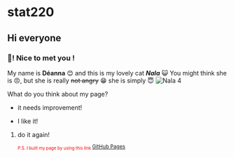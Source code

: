 # stat220
## Hi everyone
### 👋! Nice to met you ! 

My name is **Déanna** 😊 and this is my lovely cat ***Nala*** :smiley_cat: You might think she is 😠, but she is really ~~not angry~~ 😁 she is simply 😇
![Nala 4](https://user-images.githubusercontent.com/126633684/222025927-a74dd452-490b-488d-80cf-02ba7c0ec7d6.jpg)

What do you think about my page?
* it needs improvement!
- I like it!

<ol>
  <li> do it again!</li> <sub> <span style="color:red;" don't choose this option!</span <sub>

<sub> P.S. I built my page by using this link </sub> [GitHub Pages](https://github.com)

